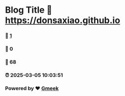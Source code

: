# Blog Title :link: https://donsaxiao.github.io 
### :page_facing_up: [1](https://donsaxiao.github.io/tag.html) 
### :speech_balloon: 0 
### :hibiscus: 68 
### :alarm_clock: 2025-03-05 10:03:51 
### Powered by :heart: [Gmeek](https://github.com/Meekdai/Gmeek)
